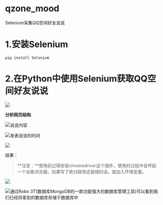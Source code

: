 # qzone_mood
Selenium采集QQ空间好友说说

# 1.安装Selenium
```
pip install Selenium
```
# 2.在Python中使用Selenium获取QQ空间好友说说

![](http://upload-images.jianshu.io/upload_images/6078268-c83d46e090183695.png?imageMogr2/auto-orient/strip%7CimageView2/2/w/1240)

**分析网页结构**


![说说内容](http://upload-images.jianshu.io/upload_images/6078268-1412a1086e205332.png?imageMogr2/auto-orient/strip%7CimageView2/2/w/1240)


![发表说说的时间](http://upload-images.jianshu.io/upload_images/6078268-2d7d1a5c14323b28.png?imageMogr2/auto-orient/strip%7CimageView2/2/w/1240)


![](http://upload-images.jianshu.io/upload_images/6078268-112cccd529ebe769.png?imageMogr2/auto-orient/strip%7CimageView2/2/w/1240)

结果：
>**注意：**使用前记得安装chromedriver这个插件，使用的过程中会呼起一个谷歌浏览器。如果写了绝对路径还报错的话，就加入环境变量。

![](http://upload-images.jianshu.io/upload_images/6078268-9ebc5f0158b6e02e.png?imageMogr2/auto-orient/strip%7CimageView2/2/w/1240)


![通过Robo 3T(数据库MongoDB的一款功能强大的数据库管理工具)可以看到我们已经将拿到的数据库存储于数据库中](http://upload-images.jianshu.io/upload_images/6078268-42c240aff635f4f8.png?imageMogr2/auto-orient/strip%7CimageView2/2/w/1240)

